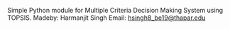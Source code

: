 Simple Python module for Multiple Criteria Decision Making System using TOPSIS.
Madeby: Harmanjit Singh
Email: hsingh8_be19@thapar.edu